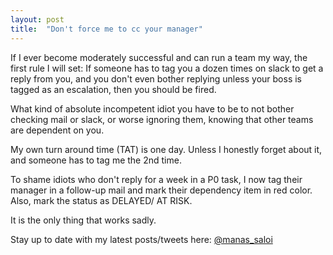 ```yaml
---
layout: post
title:  "Don't force me to cc your manager"
---
```

If I ever become moderately successful and can run a team my way, the first rule I will set: If someone has to tag you a dozen times on slack to get a reply from you, and you don't even bother replying unless your boss is tagged as an escalation, then you should be fired.

What kind of absolute incompetent idiot you have to be to not bother checking mail or slack, or worse ignoring them, knowing that other teams are dependent on you.

My own turn around time (TAT) is one day. Unless I honestly forget about it, and someone has to tag me the 2nd time.

To shame idiots who don't reply for a week in a P0 task, I now tag their manager in a follow-up mail and mark their dependency item in red color. Also, mark the status as DELAYED/ AT RISK.

It is the only thing that works sadly.

Stay up to date with my latest posts/tweets here: [@manas_saloi](http://twitter.com/manas_saloi)
